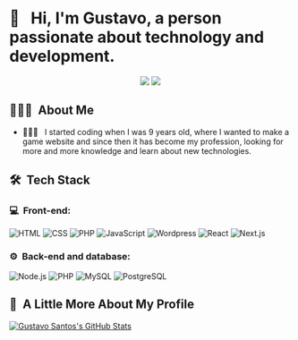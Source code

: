 <h1>👋 &nbsp; Hi, I'm Gustavo, a person passionate about technology and development.</h1>

<p align="center">
<a href="https://instagram.com/gusta.vt"><img src="https://img.shields.io/badge/-@gusta.vt-E4405F?style=flat-square&logo=Instagram&logoColor=white"/></a>
<a href="https://www.linkedin.com/in/gustavo-juneo/"><img src="http://img.shields.io/badge/-Gustavo%20Santos-0077B5?style=flat-square&logo=Linkedin&logoColor=white"/></a>

</p>

<h2> 👨🏻‍💻 &nbsp;About Me </h2>

- 👨🏻‍💻 &nbsp; I started coding when I was 9 years old, where I wanted to make a game website and since then it has become my profession, looking for more and more knowledge and learn about new technologies.

<h2> 🛠 &nbsp;Tech Stack</h2>
<h3>💻 &nbsp;Front-end:</h3>

![HTML](https://img.shields.io/badge/-HTML-333333?style=flat&logo=HTML5)
![CSS](https://img.shields.io/badge/-CSS-333333?style=flat&logo=CSS3&logoColor=1572B6)
![PHP](https://img.shields.io/badge/-PHP-333333?style=flat&logo=php&logoColor=474A8A)
![JavaScript](https://img.shields.io/badge/-JavaScript-333333?style=flat&logo=javascript)
![Wordpress](https://img.shields.io/badge/-Wordpress-333333?style=flat&logo=wordpress)
![React](https://img.shields.io/badge/-React-333333?style=flat&logo=react)
![Next.js](https://img.shields.io/badge/-Next.js-333333?style=flat&logo=Next.js)

<h3>⚙️ &nbsp;Back-end and database:</h3>

![Node.js](https://img.shields.io/badge/-Node.js-333333?style=flat&logo=node.js)
![PHP](https://img.shields.io/badge/-PHP-333333?style=flat&logo=php&logoColor=474A8A)
![MySQL](https://img.shields.io/badge/-MySQL-333333?style=flat&logo=mysql)
![PostgreSQL](https://img.shields.io/badge/-PostgreSQL-333333?style=flat&logo=postgresql&)

<h2>🚀 &nbsp;A Little More About My Profile</h2>

[![Gustavo Santos's GitHub Stats](https://github-readme-stats.vercel.app/api?username=gustavojuneo)](https://github.com/anuraghazra/github-readme-stats)
